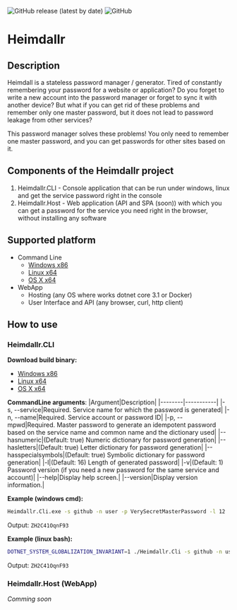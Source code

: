 ![GitHub release (latest by date)](https://img.shields.io/github/v/release/amest/Heimdallr)
![GitHub](https://img.shields.io/github/license/amest/Heimdallr)
# Heimdallr
## Description
Heimdall is a stateless password manager / generator.
Tired of constantly remembering your password for a website or application? 
Do you forget to write a new account into the password manager or forget to sync it with another device?
But what if you can get rid of these problems and remember only one master password, but it does not lead to password leakage from other services?

This password manager solves these problems! You only need to remember one master password, and you can get passwords for other sites based on it.

## Components of the Heimdallr project
1. Heimdallr.CLI - Console application that can be run under windows, linux and get the service password right in the console
1. Heimdallr.Host - Web application (API and SPA (soon)) with which you can get a password for the service you need right in the browser, without installing any software

## Supported platform
* Command Line
   * [Windows x86](https://github.com/AMEST/Heimdallr/releases/latest/download/Heimdallr.Cli-win-x86.zip)
   * [Linux x64](https://github.com/AMEST/Heimdallr/releases/latest/download/Heimdallr.Cli-linux-x64.zip)
   * [OS X x64](https://github.com/AMEST/Heimdallr/releases/latest/download/Heimdallr.Cli-osx-x64.zip)
* WebApp
   * Hosting (any OS where works dotnet core 3.1 or Docker)
   * User Interface and API (any browser, curl, http client)

## How to use

### Heimdallr.CLI
**Download build binary:**
* [Windows x86](https://github.com/AMEST/Heimdallr/releases/latest/download/Heimdallr.Cli-win-x86.zip)
* [Linux x64](https://github.com/AMEST/Heimdallr/releases/latest/download/Heimdallr.Cli-linux-x64.zip)
* [OS X x64](https://github.com/AMEST/Heimdallr/releases/latest/download/Heimdallr.Cli-osx-x64.zip)

**CommandLine arguments**:
|Argument|Description|
|--------|-----------|
|-s, --service|Required. Service name for which the password is generated|
|-n, --name|Required. Service account or password ID|
|-p, --mpwd|Required. Master password to generate an idempotent password based on the service name and common name and the dictionary used|
|--hasnumeric|(Default: true) Numeric dictionary for password generation|
|--hasletters|(Default: true) Letter dictionary for password generation|
|--hasspecialsymbols|(Default: true) Symbolic dictionary for password generation|
|-l|(Default: 16) Length of generated password|
|-v|(Default: 1) Password version (if you need a new password for the same service and account)|
|--help|Display help screen.|
|--version|Display version information.|

**Example (windows cmd):**
```cmd
Heimdallr.Cli.exe -s github -n user -p VerySecretMasterPassword -l 12
```
Output: `ZH2C41OqnF93`

**Example (linux bash):**
```bash
DOTNET_SYSTEM_GLOBALIZATION_INVARIANT=1 ./Heimdallr.Cli -s github -n user -p VerySecretMasterPassword -l 12
```
Output: `ZH2C41OqnF93`
### Heimdallr.Host (WebApp)
*Comming soon*